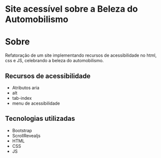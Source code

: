 # Site acessível sobre a Beleza do Automobilismo
# Sobre
Refatoração de um site implementando recursos de acessibilidade no html, css e JS, celebrando a beleza do automobilismo.
## Recursos de acessibilidade
- Atributos aria
- alt
- tab-index
- menu de acessibilidade
## Tecnologias utilizadas
- Bootstrap
- ScrollRevealjs
- HTML
- CSS
- JS